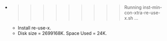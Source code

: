 * >>>>>>>>> Running inst-min-con-xtra-re-use-x.sh ...
  * Install re-use-x.
  * Disk size = 2699168K. Space Used = 24K.
